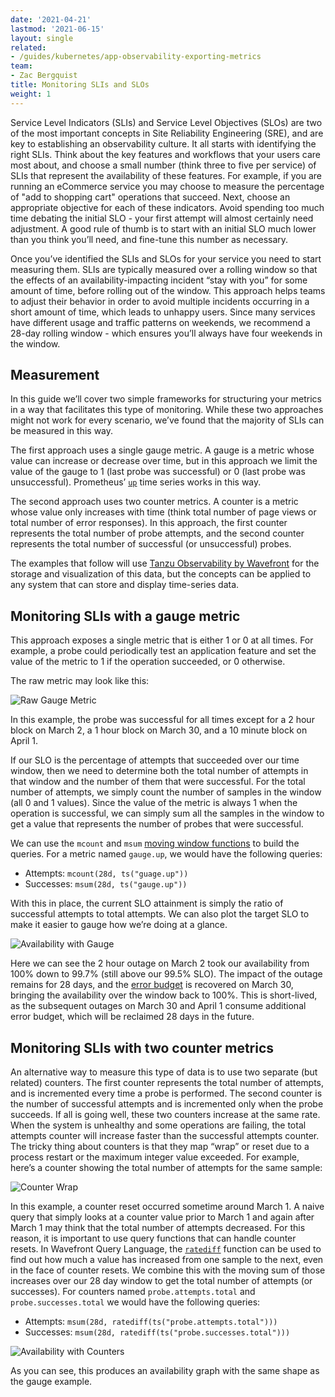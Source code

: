 ```yaml
---
date: '2021-04-21'
lastmod: '2021-06-15'
layout: single
related:
- /guides/kubernetes/app-observability-exporting-metrics
team:
- Zac Bergquist
title: Monitoring SLIs and SLOs
weight: 1
---
```


Service Level Indicators (SLIs) and Service Level Objectives (SLOs) are two of
the most important concepts in Site Reliability Engineering (SRE), and are key
to establishing an observability culture. It all starts with identifying the
right SLIs. Think about the key features and workflows that your users care most
about, and choose a small number (think three to five per service) of SLIs that
represent the availability of these features. For example, if you are running an
eCommerce service you may choose to measure the percentage of "add to shopping
cart" operations that succeed. Next, choose an appropriate objective for each of
these indicators. Avoid spending too much time debating the initial SLO - your
first attempt will almost certainly need adjustment. A good rule of thumb is to
start with an initial SLO much lower than you think you’ll need, and fine-tune
this number as necessary.

Once you’ve identified the SLIs and SLOs for your service you need to start
measuring them. SLIs are typically measured over a rolling window so that the
effects of an availability-impacting incident “stay with you” for some amount of
time, before rolling out of the window. This approach helps teams to adjust
their behavior in order to avoid multiple incidents occurring in a short amount
of time, which leads to unhappy users. Since many services have different usage
and traffic patterns on weekends, we recommend a 28-day rolling window - which
ensures you’ll always have four weekends in the window.

## Measurement

In this guide we’ll cover two simple frameworks for structuring your metrics in
a way that facilitates this type of monitoring. While these two approaches might
not work for every scenario, we’ve found that the majority of SLIs can be
measured in this way.

The first approach uses a single gauge metric. A gauge is a metric whose value
can increase or decrease over time, but in this approach we limit the value of
the gauge to 1 (last probe was successful) or 0 (last probe was unsuccessful).
Prometheus’ [`up`](https://prometheus.io/docs/concepts/jobs_instances/) time
series works in this way.

The second approach uses two counter metrics. A counter is a metric whose value
only increases with time (think total number of page views or total number of
error responses). In this approach, the first counter represents the total
number of probe attempts, and the second counter represents the total number of
successful (or unsuccessful) probes.

The examples that follow will use
[Tanzu Observability by Wavefront](https://tanzu.vmware.com/observability) for
the storage and visualization of this data, but the concepts can be applied to
any system that can store and display time-series data.

## Monitoring SLIs with a gauge metric

This approach exposes a single metric that is either 1 or 0 at all times. For
example, a probe could periodically test an application feature and set the
value of the metric to 1 if the operation succeeded, or 0 otherwise.

The raw metric may look like this:

![Raw Gauge Metric](/images/outcomes/app-observability/raw-gauge.png)

In this example, the probe was successful for all times except for a 2 hour
block on March 2, a 1 hour block on March 30, and a 10 minute block on April 1.

If our SLO is the percentage of attempts that succeeded over our time window,
then we need to determine both the total number of attempts in that window and
the number of them that were successful. For the total number of attempts, we
simply count the number of samples in the window (all 0 and 1 values). Since the
value of the metric is always 1 when the operation is successful, we can simply
sum all the samples in the window to get a value that represents the number of
probes that were successful.

We can use the `mcount` and `msum`
[moving window functions](https://docs.wavefront.com/query_language_reference.html#moving-window-time-functions)
to build the queries. For a metric named `gauge.up`, we would have the following
queries:

- Attempts: `mcount(28d, ts("guage.up"))`
- Successes: `msum(28d, ts("gauge.up"))`

With this in place, the current SLO attainment is simply the ratio of
successful attempts to total attempts. We can also plot the target SLO to make
it easier to gauge how we’re doing at a glance.

![Availability with Gauge](/images/outcomes/app-observability/availability-gauge.png)

Here we can see the 2 hour outage on March 2 took our availability from 100%
down to 99.7% (still above our 99.5% SLO). The impact of the outage remains for
28 days, and the
[error budget](https://tanzu.vmware.com/content/blog/thinking-in-error-budgets-how-pivotal-s-cloud-ops-team-used-service-level-objectives-and-other-modern-sre-practices-to-improve-outcomes)
is recovered on March 30, bringing the availability over the window back to
100%. This is short-lived, as the subsequent outages on March 30 and April 1
consume additional error budget, which will be reclaimed 28 days in the future.

## Monitoring SLIs with two counter metrics

An alternative way to measure this type of data is to use two separate (but
related) counters. The first counter represents the total number of attempts,
and is incremented every time a probe is performed. The second counter is the
number of successful attempts and is incremented only when the probe succeeds.
If all is going well, these two counters increase at the same rate. When the
system is unhealthy and some operations are failing, the total attempts counter
will increase faster than the successful attempts counter. The tricky thing
about counters is that they map “wrap” or reset due to a process restart or the
maximum integer value exceeded. For example, here’s a counter showing the total
number of attempts for the same sample:

![Counter Wrap](/images/outcomes/app-observability/counter-wrap.png)

In this example, a counter reset occurred sometime around March 1. A naive query
that simply looks at a counter value prior to March 1 and again after March 1
may think that the total number of attempts decreased. For this reason, it is
important to use query functions that can handle counter resets. In Wavefront
Query Language, the [`ratediff`](https://docs.wavefront.com/ts_ratediff.html)
function can be used to find out how much a value has increased from one sample
to the next, even in the face of counter resets. We combine this with the moving
sum of those increases over our 28 day window to get the total number of
attempts (or successes). For counters named `probe.attempts.total` and
`probe.successes.total` we would have the following queries:

- Attempts: `msum(28d, ratediff(ts("probe.attempts.total")))`
- Successes: `msum(28d, ratediff(ts("probe.successes.total")))`

![Availability with Counters](/images/outcomes/app-observability/availability-counters.png)

As you can see, this produces an availability graph with the same shape as the
gauge example.